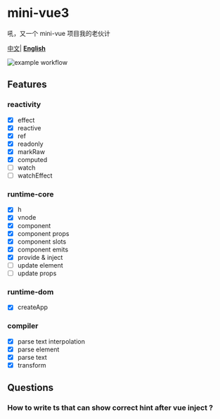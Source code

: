 # mini-vue3

吼，又一个 mini-vue 项目我的老伙计

[中文](README_zh.md)| **[English](README.md)**

![example workflow](https://github.com/AngryChocobo/mini-vue3/actions/workflows/build.yml/badge.svg)

## Features

### reactivity

- [x] effect
- [x] reactive
- [x] ref
- [x] readonly
- [x] markRaw
- [x] computed
- [ ] watch
- [ ] watchEffect

### runtime-core

- [x] h
- [x] vnode
- [x] component
- [x] component props
- [x] component slots
- [x] component emits
- [x] provide & inject
- [ ] update element
- [ ] update props

### runtime-dom

- [x] createApp

### compiler

- [x] parse text interpolation
- [x] parse element
- [x] parse text
- [x] transform

## Questions

### How to write ts that can show correct hint after vue inject ?
